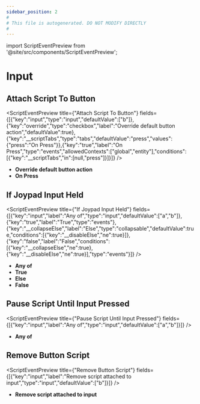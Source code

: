 ```yaml
---
sidebar_position: 2
#
# This file is autogenerated. DO NOT MODIFY DIRECTLY
#
---
```


import ScriptEventPreview from '@site/src/components/ScriptEventPreview';

# Input

## Attach Script To Button
<ScriptEventPreview title={"Attach Script To Button"} fields={[{"key":"input","type":"input","defaultValue":["b"]},{"key":"override","type":"checkbox","label":"Override default button action","defaultValue":true},{"key":"__scriptTabs","type":"tabs","defaultValue":"press","values":{"press":"On Press"}},{"key":"true","label":"On Press","type":"events","allowedContexts":["global","entity"],"conditions":[{"key":"__scriptTabs","in":[null,"press"]}]}]} />

- **Override default button action**  
- **On Press**  

## If Joypad Input Held
<ScriptEventPreview title={"If Joypad Input Held"} fields={[{"key":"input","label":"Any of","type":"input","defaultValue":["a","b"]},{"key":"true","label":"True","type":"events"},{"key":"__collapseElse","label":"Else","type":"collapsable","defaultValue":true,"conditions":[{"key":"__disableElse","ne":true}]},{"key":"false","label":"False","conditions":[{"key":"__collapseElse","ne":true},{"key":"__disableElse","ne":true}],"type":"events"}]} />

- **Any of**  
- **True**  
- **Else**  
- **False**  

## Pause Script Until Input Pressed
<ScriptEventPreview title={"Pause Script Until Input Pressed"} fields={[{"key":"input","label":"Any of","type":"input","defaultValue":["a","b"]}]} />

- **Any of**  

## Remove Button Script
<ScriptEventPreview title={"Remove Button Script"} fields={[{"key":"input","label":"Remove script attached to input","type":"input","defaultValue":["b"]}]} />

- **Remove script attached to input**  

